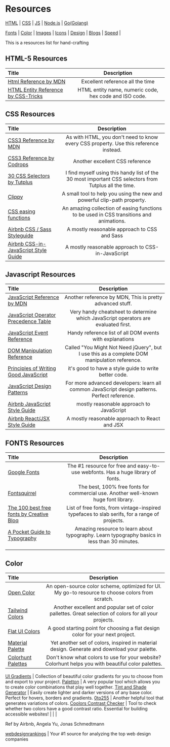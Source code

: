 # Resources
[HTML](#html-5-resources) | [CSS](#css-resources) | [JS](#javascript-resources) | [Node.js]() | [Go(Golang)]()

[Fonts](#fonts-resources) | [Color](#color) | [Images]() | [Icons]() | [Design]() | [Blogs]() | [Speed]() | 


This is a resources list for hand-crafting

## HTML-5 Resources
Title | Description
:-- | :--: |
[Html Reference by MDN](https://developer.mozilla.org/en-US/docs/Web/HTML/Element) | Excellent reference all the time
[HTML Entity Reference by CSS-Tricks](https://css-tricks.com/snippets/html/glyphs/) | HTML entity name, numeric code, hex code and ISO code.


## CSS Resources
Title | Description
:-- | :--: |
[CSS3 Reference by MDN](https://developer.mozilla.org/en-US/docs/Web/CSS/Reference) | As with HTML, you don't need to know every CSS property. Use this reference instead.
[CSS3 Reference by Codrops](https://tympanus.net/codrops/css_reference/) | Another excellent CSS reference
[30 CSS Selectors by Tutplus](https://code.tutsplus.com/tutorials/the-30-css-selectors-you-must-memorize--net-16048/) | I find myself using this handy list of the 30 most important CSS selectors from Tutplus all the time.
[Clippy](https://bennettfeely.com/clippy/) | A small tool to help you using the new and powerful clip-path property.
[CSS easing functions](https://easings.net/) | An amazing collection of easing functions to be used in CSS transitions and animations.
[Airbnb CSS / Sass Styleguide](https://github.com/airbnb/css) | A mostly reasonable approach to CSS and Sass
[Airbnb CSS-in-JavaScript Style Guide](https://github.com/airbnb/javascript/tree/master/css-in-javascript) | A mostly reasonable approach to CSS-in-JavaScript


## Javascript Resources
Title | Description
:-- | :--: |
[JavaScript Reference by MDN](https://developer.mozilla.org/en-US/docs/Web/JavaScript/Reference) | Another reference by MDN, This is pretty advanced stuff.
[JavaScript Operator Precedence Table](https://developer.mozilla.org/en-US/docs/Web/JavaScript/Reference/Operators/Operator_Precedence) | Very handy cheatsheet to determine which JavaScript operators are evaluated first.
[JavaScript Event Reference](https://developer.mozilla.org/en-US/docs/Web/Events) | Handy reference list of all DOM events with explanations
[DOM Manipulation Reference](https://youmightnotneedjquery.com/) | Called "You Might Not Need jQuery", but I use this as a complete DOM manipulation reference.
[Principles of Writing Good JavaScript](https://github.com/rwaldron/idiomatic.js) | it's good to have a style guide to write better code.
[JavaScript Design Patterns](https://www.patterns.dev/posts/classic-design-patterns/) | For more advanced developers: learn all common JavaScript design patterns. Perfect reference.
[Airbnb JavaScript Style Guide](https://github.com/airbnb/javascript) | mostly reasonable approach to JavaScript
[Airbnb React/JSX Style Guide](https://github.com/airbnb/javascript/tree/master/react) | A mostly reasonable approach to React and JSX


## FONTS Resources
Title | Description
:-- | :--: |
[Google Fonts](https://fonts.google.com/) | The #1 resource for free and easy-to-use webfonts. Has a huge library of fonts.
[Fontsquirrel](https://www.fontsquirrel.com/) | The best, 100% free fonts for commercial use. Another well-known huge font library.
[The 100 best free fonts by Creative Bloq](https://www.creativebloq.com/graphic-design-tips/best-free-fonts-for-designers-1233380) | List of free fonts, from vintage-inspired typefaces to slab serifs, for a range of projects.
[A Pocket Guide to Typography](http://www.typogui.de/) | Amazing resource to learn about typography. Learn typography basics in less than 30 minutes.
[]() | 
[]() | 


## Color
Title | Description
:-- | :--: |
[Open Color](https://yeun.github.io/open-color/) | An open-source color scheme, optimized for UI. My go-to resource to choose colors from scratch.
[Tailwind Colors](https://tailwindcss.com/docs/customizing-colors) | Another excellent and popular set of color pallettes. Great selection of colors for all your projects.
[Flat UI Colors](https://flatuicolors.com/) | A good starting point for choosing a flat design color for your next project.
[Material Palette](https://www.materialpalette.com/) | Yet another set of colors, inspired in material design. Generate and download your palette.
[Colorhunt Palettes](https://www.colorhunt.co/) | Don't know what colors to use for your website? Colorhunt helps you with beautiful color palettes.

[UI Gradients](https://uigradients.com/) | Collection of beautiful color gradients for you to choose from and export to your project.
[Paletton](http://paletton.com/) | A very popular tool which allows you to create color combinations that play well together.
[Tint and Shade Generator](https://maketintsandshades.com/) | Easily create lighter and darker versions of any base color. Perfect for hovers, borders and gradients.
[0to255](https://www.0to255.com/) | Another helpful tool that generates variations of colors.
[Coolors Contrast Checker](https://coolors.co//) | Tool to check whether two colors have a good contrast ratio. Essential for building accessible websites!
[]() | 
[]() | 
[]() | 





Ref by Airbnb, Angela Yu, Jonas Schmedtmann

[webdesignrankings](https://www.webdesignrankings.com/) | Your #1 source for analyzing the top web design companies


